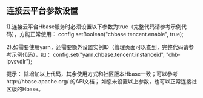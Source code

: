 ##  连接云平台参数设置

1).连接云平台Hbase服务时必须设置以下参数为true（完整代码请参考示例代码），方能正常使用：
config.setBoolean("chbase.tencent.enable", true);

2).如需要使用yarn，还需要额外设置实例ID（管理页面可以查到，完整代码请参考示例代码），如：
config.set("yarn.chbase.tencent.instanceid", "chb-lpvsvdlr");

提示：
除增加以上代码，其余使用方式和社区版本Hbase一致；可以参考http://hbase.apache.org/ 的API文档；
如您未设置以上参数，也可以正常连接社区版的Hbase。
